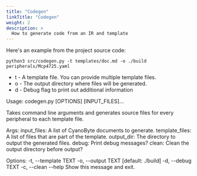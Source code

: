 ```yaml
---
title: "Codegen"
linkTitle: "Codegen"
weight: 2
description: >
  How to generate code from an IR and template
---
```


Here's an example from the project source code:

`python3 src/codegen.py -t templates/doc.md -o ./build peripherals/Mcp4725.yaml`

- t - A template file. You can provide multiple template files.
- o - The output directory where files will be generated.
- d - Debug flag to print out additional information

Usage: codegen.py [OPTIONS] [INPUT_FILES]...

  Takes command line arguments and generates source files for every
  peripheral to each template file.

  Args:     input_files: A list of CyanoByte documents to generate.
  template_files: A list of files that are part of the template.
  output_dir: The directory to output the generated files.     debug: Print
  debug messages?     clean: Clean the output directory before output?

Options:
  -t, --template TEXT
  -o, --output TEXT    [default: ./build]
  -d, --debug TEXT
  -c, --clean
  --help               Show this message and exit.
